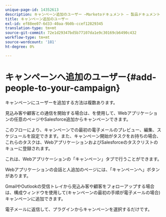 ```yaml
---
unique-page-id: 14352613
description: キャンペーン追加のユーザー —Marketoドキュメント — 製品ドキュメント
title: キャンペーン追加のユーザー
exl-id: ef88ee07-6d33-40aa-9b0b-ccef12829345
translation-type: tm+mt
source-git-commit: 72e1d29347bd5b77107da1e9c30169cb6490c432
workflow-type: tm+mt
source-wordcount: '181'
ht-degree: 0%

---
```


# キャンペーンへ追加のユーザー{#add-people-to-your-campaign}

キャンペーンにユーザーを追加する方法は複数あります。

見込み客や顧客との通信を開始する場合は、を使用して、Webアプリケーションの任意のページやSalesforce追加からキャンペーンできます。

このフローにより、キャンペーンでの最初の電子メールのプレビュー、編集、スケジュールを設定できます。また、キャンペーン開始がタスクをお持ちの場合、これらのタスクは、WebアプリケーションおよびSalesforceのタスクリストのキューに登録されます。

これは、Webアプリケーションの「キャンペーン」タブで行うことができます。

Webアプリケーションの会話と人追加のページには、「キャンペーンへ」ボタンがあります。

GmailやOutlookの受信トレイから見込み客や顧客をフォローアップする場合は、構成ウィンドウを使用して(キャンペーンの最初の手順が電子メールの場合)キャンペーンに追加できます。

電子メールに返信して、プラグインからキャンペーンを選択するだけです。
